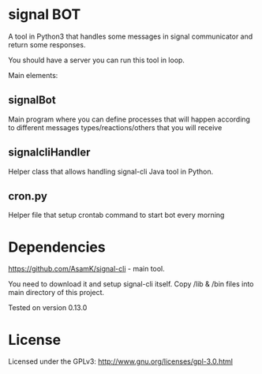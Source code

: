 # signal BOT
A tool in Python3 that handles some messages in signal communicator and return some responses.

You should have a server you can run this tool in loop.

Main elements:
## signalBot
Main program where you can define processes that will happen according to different
messages types/reactions/others that you will receive

## signalcliHandler
Helper class that allows handling signal-cli Java tool in Python.

## cron.py
Helper file that setup crontab command to start bot every morning

# Dependencies
https://github.com/AsamK/signal-cli - main tool.

You need to download it and setup signal-cli itself. Copy /lib & /bin files into main directory of this project.

Tested on version 0.13.0

# License
Licensed under the GPLv3: http://www.gnu.org/licenses/gpl-3.0.html
